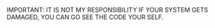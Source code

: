 IMPORTANT:
IT IS NOT MY RESPONSIBILITY IF YOUR SYSTEM GETS DAMAGED, YOU CAN GO SEE THE CODE YOUR SELF.
